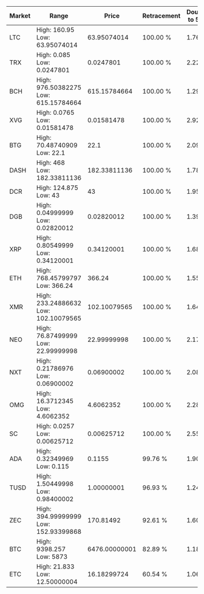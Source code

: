 | Market | Range | Price| Retracement | Doubles to 50% |
| --- | --- | --- | --- | --- |
| LTC | High: 160.95<br />Low: 63.95074014 | 63.95074014 | 100.00 % | 1.76 |
| TRX | High: 0.085<br />Low: 0.0247801 | 0.0247801 | 100.00 % | 2.22 |
| BCH | High: 976.50382275<br />Low: 615.15784664 | 615.15784664 | 100.00 % | 1.29 |
| XVG | High: 0.0765<br />Low: 0.01581478 | 0.01581478 | 100.00 % | 2.92 |
| BTG | High: 70.48740909<br />Low: 22.1 | 22.1 | 100.00 % | 2.09 |
| DASH | High: 468<br />Low: 182.33811136 | 182.33811136 | 100.00 % | 1.78 |
| DCR | High: 124.875<br />Low: 43 | 43 | 100.00 % | 1.95 |
| DGB | High: 0.04999999<br />Low: 0.02820012 | 0.02820012 | 100.00 % | 1.39 |
| XRP | High: 0.80549999<br />Low: 0.34120001 | 0.34120001 | 100.00 % | 1.68 |
| ETH | High: 768.45799797<br />Low: 366.24 | 366.24 | 100.00 % | 1.55 |
| XMR | High: 233.24886632<br />Low: 102.10079565 | 102.10079565 | 100.00 % | 1.64 |
| NEO | High: 76.87499999<br />Low: 22.99999998 | 22.99999998 | 100.00 % | 2.17 |
| NXT | High: 0.21786976<br />Low: 0.06900002 | 0.06900002 | 100.00 % | 2.08 |
| OMG | High: 16.3712345<br />Low: 4.6062352 | 4.6062352 | 100.00 % | 2.28 |
| SC | High: 0.0257<br />Low: 0.00625712 | 0.00625712 | 100.00 % | 2.55 |
| ADA | High: 0.32349969<br />Low: 0.115 | 0.1155 | 99.76 % | 1.90 |
| TUSD | High: 1.50449998<br />Low: 0.98400002 | 1.00000001 | 96.93 % | 1.24 |
| ZEC | High: 394.99999999<br />Low: 152.93399868 | 170.81492 | 92.61 % | 1.60 |
| BTC | High: 9398.257<br />Low: 5873 | 6476.00000001 | 82.89 % | 1.18 |
| ETC | High: 21.833<br />Low: 12.50000004 | 16.18299724 | 60.54 % | 1.06 |
